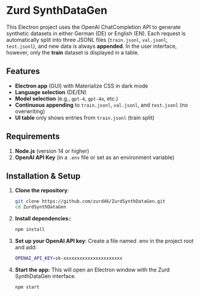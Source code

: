# Zurd SynthDataGen

This Electron project uses the OpenAI ChatCompletion API to generate synthetic datasets in either German (DE) or English (EN). Each request is automatically split into three JSONL files (`train.jsonl`, `val.jsonl`, `test.jsonl`), and new data is always **appended**. In the user interface, however, only the **train** dataset is displayed in a table.

## Features

- **Electron app** (GUI) with Materialize CSS in dark mode  
- **Language selection** (DE/EN)  
- **Model selection** (e.g., `gpt-4`, `gpt-4o`, etc.)  
- **Continuous appending** to `train.jsonl`, `val.jsonl`, and `test.jsonl` (no overwriting)  
- **UI table** only shows entries from `train.jsonl` (train split)

## Requirements

1. **Node.js** (version 14 or higher)  
2. **OpenAI API Key** (in a `.env` file or set as an environment variable)

## Installation & Setup

1. **Clone the repository**:
   ```bash
   git clone https://github.com/zurd46/ZurdSynthDataGen.git
   cd ZurdSynthDataGen
2. **Install dependencies:**:
   ```bash
   npm install
3. **Set up your OpenAI API key**:
   Create a file named .env in the project root and add:
   ```bash
   OPENAI_API_KEY=sk-xxxxxxxxxxxxxxxxxxxxxx
4. **Start the app:**
   This will open an Electron window with the Zurd SynthDataGen interface.
   ```bash
   npm start

